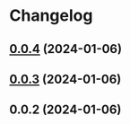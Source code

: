 # Changelog

## [0.0.4](https://github.com/henryhale/create-unit/compare/v0.0.3...v0.0.4) (2024-01-06)

## [0.0.3](https://github.com/henryhale/create-unit/compare/v0.0.2...v0.0.3) (2024-01-06)

## 0.0.2 (2024-01-06)
